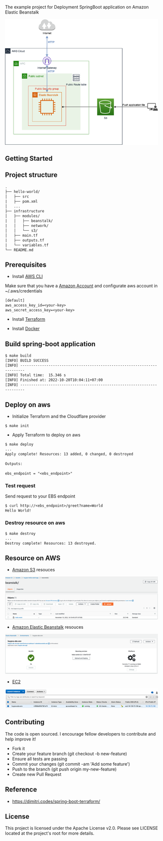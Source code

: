 The example project for Deployment SpringBoot application on Amazon Elastic Beanstalk

<div align="center">
    <img src="./assets/images/aws_beanstalk_example.png"/>
</div>

## Getting Started

## Project structure
```
.
├── hello-world/
│   ├── src
|   ├── pom.xml
│   ...
├── infrastructure
│   ├── modules/
|   │   ├── beanstalk/
|   │   ├── network/
│   │   └── s3/
│   ├── main.tf
|   ├── outputs.tf
|   └── variables.tf
└── README.md
```

## Prerequisites
- Install [AWS CLI](https://docs.aws.amazon.com/cli/latest/userguide/cli-configure-quickstart.html)

Make sure that you have a [Amazon Account](https://aws.amazon.com/account/) and configurate aws account in ~/.aws/credentials
```
[default]
aws_access_key_id=<your-key>
aws_secret_access_key=<your-key>
```

- Install [Terraform](https://learn.hashicorp.com/tutorials/terraform/install-cli)

- Install [Docker](https://docs.docker.com/engine/install/)
    
## Build spring-boot application

```shell script
$ make build
[INFO] BUILD SUCCESS
[INFO] ------------------------------------------------------------------------
[INFO] Total time:  15.346 s
[INFO] Finished at: 2022-10-20T10:04:11+07:00
[INFO] ------------------------------------------------------------------------
```

## Deploy on aws

- Initialize Terraform and the Cloudflare provider

```shell script
$ make init
```

- Apply Terraform to deploy on aws

```shell script
$ make deploy
...
Apply complete! Resources: 13 added, 0 changed, 0 destroyed

Outputs:

ebs_endpoint = "<ebs_endpoint>"
```

### Test request

Send request to your EBS endpoint 

```shell script
$ curl http://<ebs_endpoint>/greet?name=World
Hello World!
```

### Destroy resource on aws

```shell script
$ make destroy
...
Destroy complete! Resources: 13 destroyed.
```

## Resource on AWS

- [Amazon S3](https://s3.console.aws.amazon.com/) resouces

<div align="center">
    <img src="./assets/images/s3.png"/>
</div>

- [Amazon Elastic Beanstalk](https://ap-southeast-1.console.aws.amazon.com/elasticbeanstalk/) resouces

<div align="center">
    <img src="./assets/images/ebs.png"/>
</div>

- [EC2](https://ap-southeast-1.console.aws.amazon.com/ec2/home)
<div align="center">
    <img src="./assets/images/ec2.png"/>
</div>

## Contributing

The code is open sourced. I encourage fellow developers to contribute and help improve it!

- Fork it
- Create your feature branch (git checkout -b new-feature)
- Ensure all tests are passing
- Commit your changes (git commit -am 'Add some feature')
- Push to the branch (git push origin my-new-feature)
- Create new Pull Request

## Reference
- https://dimitri.codes/spring-boot-terraform/

## License
This project is licensed under the Apache License v2.0. Please see LICENSE located at the project's root for more details.